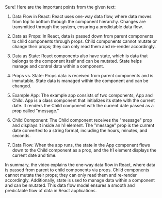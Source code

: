 Sure! Here are the important points from the given text:

1. Data Flow in React: React uses one-way data flow, where data moves from top to bottom through the component hierarchy. Changes are transmitted through the system, ensuring a predictable data flow.

2. Data as Props: In React, data is passed down from parent components to child components through props. Child components cannot mutate or change their props; they can only read them and re-render accordingly.

3. Data as State: React components also have state, which is data that belongs to the component itself and can be mutated. State helps manage and control data within a component.

4. Props vs. State: Props data is received from parent components and is immutable. State data is managed within the component and can be changed.

5. Example App: The example app consists of two components, App and Child. App is a class component that initializes its state with the current date. It renders the Child component with the current date passed as a prop called "message."

6. Child Component: The Child component receives the "message" prop and displays it inside an h1 element. The "message" prop is the current date converted to a string format, including the hours, minutes, and seconds.

7. Data Flow: When the app runs, the state in the App component flows down to the Child component as a prop, and the h1 element displays the current date and time.

In summary, the video explains the one-way data flow in React, where data is passed from parent to child components via props. Child components cannot mutate their props; they can only read them and re-render accordingly. Additionally, state is used to manage data within a component and can be mutated. This data flow model ensures a smooth and predictable flow of data in React applications.
